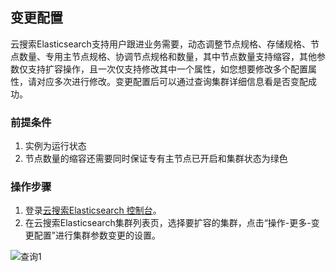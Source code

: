 ## 变更配置
云搜索Elasticsearch支持用户跟进业务需要，动态调整节点规格、存储规格、节点数量、专用主节点规格、协调节点规格和数量，其中节点数量支持缩容，其他参数仅支持扩容操作，且一次仅支持修改其中一个属性，如您想要修改多个配置属性，请对应多次进行修改。变更配置后可以通过查询集群详细信息看是否变配成功。</br>

### 前提条件
1. 实例为运行状态</br>
2. 节点数量的缩容还需要同时保证专有主节点已开启和集群状态为绿色</br>

### 操作步骤
1. 登录[云搜索Elasticsearch 控制台](https://es-console.jdcloud.com/clusters)。</br>
2. 在云搜索Elasticsearch集群列表页，选择要扩容的集群，点击“操作-更多-变更配置”进行集群参数变更的设置。</br>

 ![查询1](https://github.com/jdcloudcom/cn/blob/Elasticsearch/image/Internet-Middleware/JCS%20for%20Elasticsearch/变配_2020.png)
